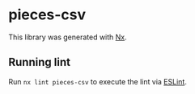 # pieces-csv

This library was generated with [Nx](https://nx.dev).

## Running lint

Run `nx lint pieces-csv` to execute the lint via [ESLint](https://eslint.org/).
